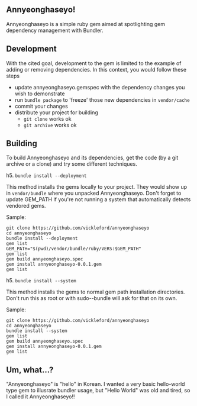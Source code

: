 Annyeonghaseyo!
---------------
Annyeonghaseyo is a simple ruby gem aimed at spotlighting gem dependency management with Bundler.

Development
-----------
With the cited goal, development to the gem is limited to the example of adding or removing dependencies. In this context, you would follow these steps

* update annyeonghaseyo.gemspec with the dependency changes you wish to demonstrate
* run `bundle package` to 'freeze' those new dependencies in `vendor/cache`
* commit your changes
* distribute your project for building
  * `git clone` works ok
  * `git archive` works ok

Building
--------
To build Annyeonghaseyo and its dependencies, get the code (by a git archive or a clone) and try some different techniques.

h5. `bundle install --deployment`

This method installs the gems locally to your project. They would show up in `vendor/bundle` where you unpacked Annyeonghaseyo. Don't forget to update GEM_PATH if you're not running a system that automatically detects vendored gems.

Sample:

```
git clone https://github.com/vickleford/annyeonghaseyo
cd annyeonghaseyo
bundle install --deployment
gem list
GEM_PATH="$(pwd)/vendor/bundle/ruby/VERS:$GEM_PATH"
gem list
gem build annyeonghaseyo.spec
gem install annyeonghaseyo-0.0.1.gem
gem list
```

h5. `bundle install --system`

This method installs the gems to normal gem path installation directories. Don't run this as root or with sudo--bundle will ask for that on its own.

Sample:

```
git clone https://github.com/vickleford/annyeonghaseyo
cd annyeonghaseyo
bundle install --system
gem list
gem build annyeonghaseyo.spec
gem install annyeonghaseyo-0.0.1.gem
gem list
```

Um, what...?
------------
"Annyeonghaseyo" is "hello" in Korean. I wanted a very basic hello-world type gem to illusrate bundler usage, but "Hello World" was old and tired, so I called it Annyeonghaseyo!!
